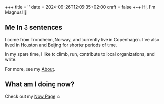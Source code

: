 +++
title = ''
date = 2024-09-26T12:06:35+02:00
draft = false
+++
Hi, I'm Magnus! 👋

## Me in 3 sentences

I come from Trondheim, Norway, and currently live in Copenhagen. 
I've also lived in Houston and Beijing for shorter periods of time.

In my spare time, I like to climb, run, contribute to local organizations, and write.

For more, see my [About](./about.md).

## What am I doing now?
Check out my [Now Page](./now.md) ☺️
